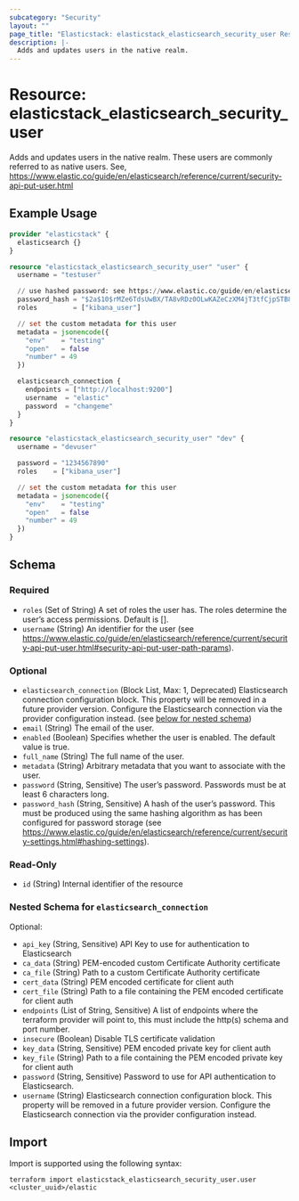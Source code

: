 ```yaml
---
subcategory: "Security"
layout: ""
page_title: "Elasticstack: elasticstack_elasticsearch_security_user Resource"
description: |-
  Adds and updates users in the native realm.
---
```


# Resource: elasticstack_elasticsearch_security_user

Adds and updates users in the native realm. These users are commonly referred to as native users. See, https://www.elastic.co/guide/en/elasticsearch/reference/current/security-api-put-user.html

## Example Usage

```terraform
provider "elasticstack" {
  elasticsearch {}
}

resource "elasticstack_elasticsearch_security_user" "user" {
  username = "testuser"

  // use hashed password: see https://www.elastic.co/guide/en/elasticsearch/reference/current/security-api-put-user.html#security-api-put-user-request-body
  password_hash = "$2a$10$rMZe6TdsUwBX/TA8vRDz0OLwKAZeCzXM4jT3tfCjpSTB8HoFuq8xO"
  roles         = ["kibana_user"]

  // set the custom metadata for this user
  metadata = jsonencode({
    "env"    = "testing"
    "open"   = false
    "number" = 49
  })

  elasticsearch_connection {
    endpoints = ["http://localhost:9200"]
    username  = "elastic"
    password  = "changeme"
  }
}

resource "elasticstack_elasticsearch_security_user" "dev" {
  username = "devuser"

  password = "1234567890"
  roles    = ["kibana_user"]

  // set the custom metadata for this user
  metadata = jsonencode({
    "env"    = "testing"
    "open"   = false
    "number" = 49
  })
}
```

<!-- schema generated by tfplugindocs -->
## Schema

### Required

- `roles` (Set of String) A set of roles the user has. The roles determine the user’s access permissions. Default is [].
- `username` (String) An identifier for the user (see https://www.elastic.co/guide/en/elasticsearch/reference/current/security-api-put-user.html#security-api-put-user-path-params).

### Optional

- `elasticsearch_connection` (Block List, Max: 1, Deprecated) Elasticsearch connection configuration block. This property will be removed in a future provider version. Configure the Elasticsearch connection via the provider configuration instead. (see [below for nested schema](#nestedblock--elasticsearch_connection))
- `email` (String) The email of the user.
- `enabled` (Boolean) Specifies whether the user is enabled. The default value is true.
- `full_name` (String) The full name of the user.
- `metadata` (String) Arbitrary metadata that you want to associate with the user.
- `password` (String, Sensitive) The user’s password. Passwords must be at least 6 characters long.
- `password_hash` (String, Sensitive) A hash of the user’s password. This must be produced using the same hashing algorithm as has been configured for password storage (see https://www.elastic.co/guide/en/elasticsearch/reference/current/security-settings.html#hashing-settings).

### Read-Only

- `id` (String) Internal identifier of the resource

<a id="nestedblock--elasticsearch_connection"></a>
### Nested Schema for `elasticsearch_connection`

Optional:

- `api_key` (String, Sensitive) API Key to use for authentication to Elasticsearch
- `ca_data` (String) PEM-encoded custom Certificate Authority certificate
- `ca_file` (String) Path to a custom Certificate Authority certificate
- `cert_data` (String) PEM encoded certificate for client auth
- `cert_file` (String) Path to a file containing the PEM encoded certificate for client auth
- `endpoints` (List of String, Sensitive) A list of endpoints where the terraform provider will point to, this must include the http(s) schema and port number.
- `insecure` (Boolean) Disable TLS certificate validation
- `key_data` (String, Sensitive) PEM encoded private key for client auth
- `key_file` (String) Path to a file containing the PEM encoded private key for client auth
- `password` (String, Sensitive) Password to use for API authentication to Elasticsearch.
- `username` (String) Elasticsearch connection configuration block. This property will be removed in a future provider version. Configure the Elasticsearch connection via the provider configuration instead.

## Import

Import is supported using the following syntax:

```shell
terraform import elasticstack_elasticsearch_security_user.user <cluster_uuid>/elastic
```
